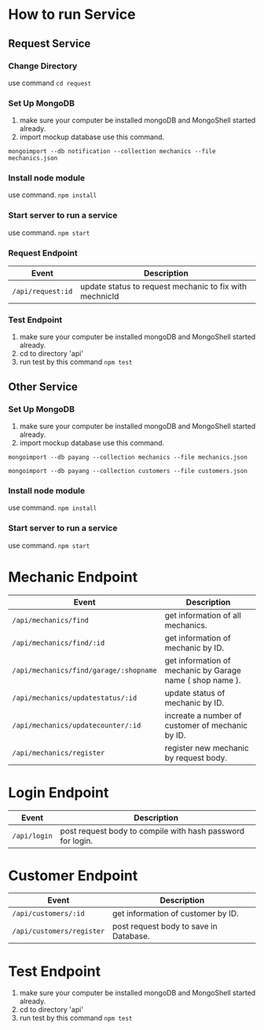 # How to run Service
## Request Service
### Change Directory
use command `cd request`

### Set Up MongoDB
1. make sure your computer be installed mongoDB and MongoShell started already.
 2. import mockup database use this command.
 
 `mongoimport --db notification --collection mechanics --file mechanics.json`
 
### Install node module
use command. `npm install`

### Start server to run a service
use command. `npm start`

### Request Endpoint

| Event                     | Description                                   | 
|---------------------------|---------------------------------------------|
| `/api/request:id` |  update status to request mechanic to fix with mechnicId | 
### Test Endpoint
1. make sure your computer be installed mongoDB and MongoShell started already.
2. cd to directory 'api'
3. run test by this command `npm test`


## Other Service
### Set Up MongoDB
1. make sure your computer be installed mongoDB and MongoShell started already.
 2. import mockup database use this command.
 
 `mongoimport --db payang --collection mechanics --file mechanics.json`
 
 `mongoimport --db payang --collection customers --file customers.json`

### Install node module
use command. `npm install`

### Start server to run a service
use command. `npm start`

# Mechanic Endpoint

| Event                     | Description                                   | 
|---------------------------|---------------------------------------------|
| `/api/mechanics/find` | get information of all mechanics. | 
| `/api/mechanics/find/:id` | get information of mechanic by ID. | 
| `/api/mechanics/find/garage/:shopname` | get information of mechanic by Garage name ( shop name ). | 
| `/api/mechanics/updatestatus/:id` | update status of mechanic by ID. | 
| `/api/mechanics/updatecounter/:id` | increate a number of customer of mechanic by ID.|
| `/api/mechanics/register` | register new mechanic by request body.|

# Login Endpoint

| Event                     | Description                                   | 
|---------------------------|---------------------------------------------|
| `/api/login` |  post request body to compile with hash password for login. | 

# Customer Endpoint

| Event                     | Description                                   | 
|---------------------------|---------------------------------------------|
| `/api/customers/:id` |  get information of customer by ID.|
| `/api/customers/register` |  post request body to save in Database.| 

# Test Endpoint
1. make sure your computer be installed mongoDB and MongoShell started already.
2. cd to directory 'api'
3. run test by this command `npm test`
